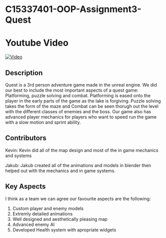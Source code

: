# C15337401-OOP-Assignment3-Quest

# Youtube Video


[![Video](http://img.youtube.com/vi/u0F0jipn2ok/0.jpg)](http://www.youtube.com/watch?v=u0F0jipn2ok=youtu.be)

## Description

Quest is a 3rd person adventure game made in the unreal engine. We did our best to include the most important aspects of a quest game: Platforming, puzzle solving and combat. Platforming is eased onto the player in the early parts of the game as the lake is forgiving. Puzzle solving takes the form of the maze and Combat can be seen thorugh out the level with the different classes of enemies and the boss.
Our game also has advanced player mechanics for players who want to speed run the game with a slow motion and sprint ability.

## Contributors
Kevin:
Kevin did all of the map design and most of the in game mechanics and systems

Jakub:
Jakub created all of the animations and models in blender then helped out with the mechanics and in game systems.

## Key Aspects
I think as a team we can agree our favourite aspects are the following:
1. Custom player and enemy models
2. Extremly detailed animations
3. Well designed and aesthetically pleasing map
4. Advanced enemy AI
5. Developed Health system with apropriate widgets
